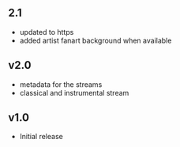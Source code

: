 ## 2.1
- updated to https 
- added artist fanart background when available

## v2.0

- metadata for the streams
- classical and instrumental stream

## v1.0

- Initial release
